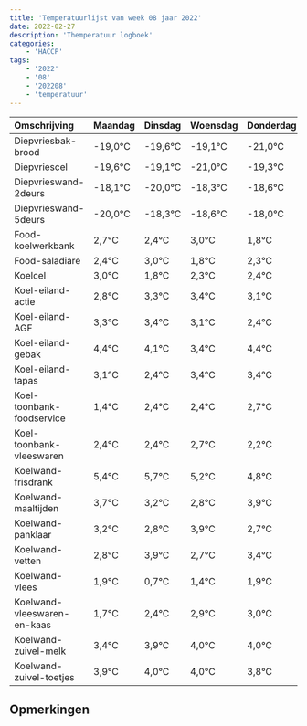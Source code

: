 ```yaml
---
title: 'Temperatuurlijst van week 08 jaar 2022'
date: 2022-02-27
description: 'Themperatuur logboek'
categories:
    - 'HACCP'
tags:
    - '2022'
    - '08'
    - '202208'
    - 'temperatuur'
---
```

|Omschrijving|Maandag|Dinsdag|Woensdag|Donderdag|Vrijdag|Zaterdag|Zondag|
|:---|:---|:---|:---|:---|:---|:---|:---|
|Diepvriesbak-brood|-19,0°C|-19,6°C|-19,1°C|-21,0°C|-19,3°C|-19,6°C|-19,0°C|
|Diepvriescel|-19,6°C|-19,1°C|-21,0°C|-19,3°C|-19,6°C|-19,0°C|-20,2°C|
|Diepvrieswand-2deurs|-18,1°C|-20,0°C|-18,3°C|-18,6°C|-18,0°C|-19,2°C|-18,7°C|
|Diepvrieswand-5deurs|-20,0°C|-18,3°C|-18,6°C|-18,0°C|-19,2°C|-18,7°C|-18,6°C|
|Food-koelwerkbank|2,7°C|2,4°C|3,0°C|1,8°C|2,3°C|2,4°C|2,1°C|
|Food-saladiare|2,4°C|3,0°C|1,8°C|2,3°C|2,4°C|2,1°C|1,4°C|
|Koelcel|3,0°C|1,8°C|2,3°C|2,4°C|2,1°C|1,4°C|2,4°C|
|Koel-eiland-actie|2,8°C|3,3°C|3,4°C|3,1°C|2,4°C|3,4°C|3,4°C|
|Koel-eiland-AGF|3,3°C|3,4°C|3,1°C|2,4°C|3,4°C|3,4°C|3,7°C|
|Koel-eiland-gebak|4,4°C|4,1°C|3,4°C|4,4°C|4,4°C|4,7°C|4,2°C|
|Koel-eiland-tapas|3,1°C|2,4°C|3,4°C|3,4°C|3,7°C|3,2°C|2,8°C|
|Koel-toonbank-foodservice|1,4°C|2,4°C|2,4°C|2,7°C|2,2°C|1,8°C|2,9°C|
|Koel-toonbank-vleeswaren|2,4°C|2,4°C|2,7°C|2,2°C|1,8°C|2,9°C|1,7°C|
|Koelwand-frisdrank|5,4°C|5,7°C|5,2°C|4,8°C|5,9°C|4,7°C|5,4°C|
|Koelwand-maaltijden|3,7°C|3,2°C|2,8°C|3,9°C|2,7°C|3,4°C|3,9°C|
|Koelwand-panklaar|3,2°C|2,8°C|3,9°C|2,7°C|3,4°C|3,9°C|4,0°C|
|Koelwand-vetten|2,8°C|3,9°C|2,7°C|3,4°C|3,9°C|4,0°C|4,0°C|
|Koelwand-vlees|1,9°C|0,7°C|1,4°C|1,9°C|2,0°C|2,0°C|1,8°C|
|Koelwand-vleeswaren-en-kaas|1,7°C|2,4°C|2,9°C|3,0°C|3,0°C|2,8°C|2,9°C|
|Koelwand-zuivel-melk|3,4°C|3,9°C|4,0°C|4,0°C|3,8°C|3,9°C|3,4°C|
|Koelwand-zuivel-toetjes|3,9°C|4,0°C|4,0°C|3,8°C|3,9°C|3,4°C|2,7°C|

## Opmerkingen


